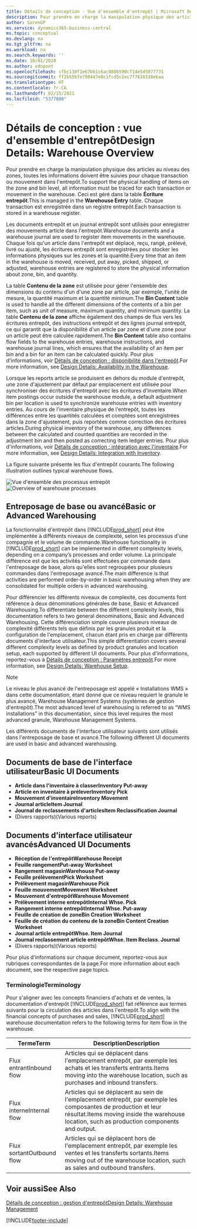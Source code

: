 ```yaml
---
title: Détails de conception - Vue d'ensemble d'entrepôt | Microsoft Docs
description: Pour prendre en charge la manipulation physique des articles au niveau des zones, toutes les informations doivent être suivies pour chaque transaction ou mouvement dans l'entrepôt. Ceci est géré dans la table **Écriture entrepôt**. Chaque transaction est enregistrée dans un registre entrepôt.
author: SorenGP
ms.service: dynamics365-business-central
ms.topic: conceptual
ms.devlang: na
ms.tgt_pltfrm: na
ms.workload: na
ms.search.keywords: ''
ms.date: 10/01/2020
ms.author: edupont
ms.openlocfilehash: cfbc130f1e67bb1c6ac8886590cf14e5d5077731
ms.sourcegitcommit: ff2b55b7e790447e0c1fcd5c2ec7f7610338ebaa
ms.translationtype: HT
ms.contentlocale: fr-CA
ms.lasthandoff: 02/15/2021
ms.locfileid: "5377808"
---
```

# <a name="design-details-warehouse-overview"></a><span data-ttu-id="03013-105">Détails de conception : vue d'ensemble d'entrepôt</span><span class="sxs-lookup"><span data-stu-id="03013-105">Design Details: Warehouse Overview</span></span>
<span data-ttu-id="03013-106">Pour prendre en charge la manipulation physique des articles au niveau des zones, toutes les informations doivent être suivies pour chaque transaction ou mouvement dans l'entrepôt.</span><span class="sxs-lookup"><span data-stu-id="03013-106">To support the physical handling of items on the zone and bin level, all information must be traced for each transaction or movement in the warehouse.</span></span> <span data-ttu-id="03013-107">Ceci est géré dans la table **Écriture entrepôt**.</span><span class="sxs-lookup"><span data-stu-id="03013-107">This is managed in the **Warehouse Entry** table.</span></span> <span data-ttu-id="03013-108">Chaque transaction est enregistrée dans un registre entrepôt.</span><span class="sxs-lookup"><span data-stu-id="03013-108">Each transaction is stored in a warehouse register.</span></span>  

<span data-ttu-id="03013-109">Les documents entrepôt et un journal entrepôt sont utilisés pour enregistrer des mouvements article dans l'entrepôt.</span><span class="sxs-lookup"><span data-stu-id="03013-109">Warehouse documents and a warehouse journal are used to register item movements in the warehouse.</span></span> <span data-ttu-id="03013-110">Chaque fois qu'un article dans l'entrepôt est déplacé, reçu, rangé, prélevé, livré ou ajusté, les écritures entrepôt sont enregistrées pour stocker les informations physiques sur les zones et la quantité.</span><span class="sxs-lookup"><span data-stu-id="03013-110">Every time that an item in the warehouse is moved, received, put away, picked, shipped, or adjusted, warehouse entries are registered to store the physical information about zone, bin, and quantity.</span></span>

<span data-ttu-id="03013-111">La table **Contenu de la zone** est utilisée pour gérer l'ensemble des dimensions du contenu d'un d'une zone par article, par exemple, l'unité de mesure, la quantité maximum et la quantité minimum.</span><span class="sxs-lookup"><span data-stu-id="03013-111">The **Bin Content** table is used to handle all the different dimensions of the contents of a bin per item, such as unit of measure, maximum quantity, and minimum quantity.</span></span> <span data-ttu-id="03013-112">La table **Contenu de la zone** affiche également des champs de flux vers les écritures entrepôt, des instructions entrepôt et des lignes journal entrepôt, ce qui garantit que la disponibilité d'un article par zone et d'une zone pour un article peut être calculée rapidement.</span><span class="sxs-lookup"><span data-stu-id="03013-112">The **Bin Content** table also contains flow fields to the warehouse entries, warehouse instructions, and warehouse journal lines, which ensures that the availability of an item per bin and a bin for an item can be calculated quickly.</span></span> <span data-ttu-id="03013-113">Pour plus d'informations, voir [Détails de conception : disponibilité dans l'entrepôt](design-details-availability-in-the-warehouse.md).</span><span class="sxs-lookup"><span data-stu-id="03013-113">For more information, see [Design Details: Availability in the Warehouse](design-details-availability-in-the-warehouse.md).</span></span>  

<span data-ttu-id="03013-114">Lorsque les reports article se produisent en dehors du module d'entrepôt, une zone d'ajustement par défaut par emplacement est utilisée pour synchroniser des écritures d'entrepôt avec les écritures d'inventaire.</span><span class="sxs-lookup"><span data-stu-id="03013-114">When item postings occur outside the warehouse module, a default adjustment bin per location is used to synchronize warehouse entries with inventory entries.</span></span> <span data-ttu-id="03013-115">Au cours de l'inventaire physique de l'entrepôt, toutes les différences entre les quantités calculées et comptées sont enregistrées dans la zone d'ajustement, puis reportées comme correction des écritures articles.</span><span class="sxs-lookup"><span data-stu-id="03013-115">During physical inventory of the warehouse, any differences between the calculated and counted quantities are recorded in the adjustment bin and then posted as correcting item ledger entries.</span></span> <span data-ttu-id="03013-116">Pour plus d'informations, voir [Détails de conception : intégration avec l'inventaire](design-details-integration-with-inventory.md).</span><span class="sxs-lookup"><span data-stu-id="03013-116">For more information, see [Design Details: Integration with Inventory](design-details-integration-with-inventory.md).</span></span>  

<span data-ttu-id="03013-117">La figure suivante présente les flux d'entrepôt courants.</span><span class="sxs-lookup"><span data-stu-id="03013-117">The following illustration outlines typical warehouse flows.</span></span>  

<span data-ttu-id="03013-118">![Vue d'ensemble des processus entrepôt](media/design_details_warehouse_management_overview.png "Vue d'ensemble des processus entrepôt")</span><span class="sxs-lookup"><span data-stu-id="03013-118">![Overview of warehouse processes](media/design_details_warehouse_management_overview.png "Overview of warehouse processes")</span></span>  

## <a name="basic-or-advanced-warehousing"></a><span data-ttu-id="03013-119">Entreposage de base ou avancé</span><span class="sxs-lookup"><span data-stu-id="03013-119">Basic or Advanced Warehousing</span></span>  
<span data-ttu-id="03013-120">La fonctionnalité d'entrepôt dans [!INCLUDE[prod_short](includes/prod_short.md)] peut être implémentée à différents niveaux de complexité, selon les processus d'une compagnie et le volume de commande.</span><span class="sxs-lookup"><span data-stu-id="03013-120">Warehouse functionality in [!INCLUDE[prod_short](includes/prod_short.md)] can be implemented in different complexity levels, depending on a company’s processes and order volume.</span></span> <span data-ttu-id="03013-121">La principale différence est que les activités sont effectuées par commande dans l'entreposage de base, alors qu'elles sont regroupées pour plusieurs commandes dans l'entreposage avancé.</span><span class="sxs-lookup"><span data-stu-id="03013-121">The main difference is that activities are performed order-by-order in basic warehousing when they are consolidated for multiple orders in advanced warehousing.</span></span>  

 <span data-ttu-id="03013-122">Pour différencier les différents niveaux de complexité, ces documents font référence à deux dénominations générales de base, Basic et Advanced Warehousing.</span><span class="sxs-lookup"><span data-stu-id="03013-122">To differentiate between the different complexity levels, this documentation refers to two general denominations, Basic and Advanced Warehousing.</span></span> <span data-ttu-id="03013-123">Cette différenciation simple couvre plusieurs niveaux de complexité différents tels que définis par les granules produit et la configuration de l'emplacement, chacun étant pris en charge par différents documents d'interface utilisateur.</span><span class="sxs-lookup"><span data-stu-id="03013-123">This simple differentiation covers several different complexity levels as defined by product granules and location setup, each supported by different UI documents.</span></span> <span data-ttu-id="03013-124">Pour plus d'informations, reportez\-vous à [Détails de conception : Paramètres entrepôt](design-details-warehouse-setup.md).</span><span class="sxs-lookup"><span data-stu-id="03013-124">For more information, see [Design Details: Warehouse Setup](design-details-warehouse-setup.md).</span></span>  

> [!NOTE]  
>  <span data-ttu-id="03013-125">Le niveau le plus avancé de l'entreposage est appelé « Installations WMS » dans cette documentation, étant donné que ce niveau requiert le granule le plus avancé, Warehouse Management Systems (systèmes de gestion d'entrepôt).</span><span class="sxs-lookup"><span data-stu-id="03013-125">The most advanced level of warehousing is referred to as “WMS installations” in this documentation, since this level requires the most advanced granule, Warehouse Management Systems.</span></span>  

 <span data-ttu-id="03013-126">Les différents documents de l'interface utilisateur suivants sont utilisés dans l'entreposage de base et avancé.</span><span class="sxs-lookup"><span data-stu-id="03013-126">The following different UI documents are used in basic and advanced warehousing.</span></span>  

## <a name="basic-ui-documents"></a><span data-ttu-id="03013-127">Documents de base de l'interface utilisateur</span><span class="sxs-lookup"><span data-stu-id="03013-127">Basic UI Documents</span></span>  

-   <span data-ttu-id="03013-128">**Article dans l'inventaire à classer**</span><span class="sxs-lookup"><span data-stu-id="03013-128">**Inventory Put-away**</span></span>  
-   <span data-ttu-id="03013-129">**Article en inventaire à prélever**</span><span class="sxs-lookup"><span data-stu-id="03013-129">**Inventory Pick**</span></span>  
-   <span data-ttu-id="03013-130">**Mouvement d'inventaire**</span><span class="sxs-lookup"><span data-stu-id="03013-130">**Inventory Movement**</span></span>  
-   <span data-ttu-id="03013-131">**Journal article**</span><span class="sxs-lookup"><span data-stu-id="03013-131">**Item Journal**</span></span>  
-   <span data-ttu-id="03013-132">**Journal de reclassements d'articles**</span><span class="sxs-lookup"><span data-stu-id="03013-132">**Item Reclassification Journal**</span></span>  
-   <span data-ttu-id="03013-133">(Divers rapports)</span><span class="sxs-lookup"><span data-stu-id="03013-133">(Various reports)</span></span>  

## <a name="advanced-ui-documents"></a><span data-ttu-id="03013-134">Documents d'interface utilisateur avancés</span><span class="sxs-lookup"><span data-stu-id="03013-134">Advanced UI Documents</span></span>  

-   <span data-ttu-id="03013-135">**Réception de l'entrepôt**</span><span class="sxs-lookup"><span data-stu-id="03013-135">**Warehouse Receipt**</span></span>  
-   <span data-ttu-id="03013-136">**Feuille rangement**</span><span class="sxs-lookup"><span data-stu-id="03013-136">**Put-away Worksheet**</span></span>  
-   <span data-ttu-id="03013-137">**Rangement magasin**</span><span class="sxs-lookup"><span data-stu-id="03013-137">**Warehouse Put-away**</span></span>  
-   <span data-ttu-id="03013-138">**Feuille prélèvement**</span><span class="sxs-lookup"><span data-stu-id="03013-138">**Pick Worksheet**</span></span>  
-   <span data-ttu-id="03013-139">**Prélèvement magasin**</span><span class="sxs-lookup"><span data-stu-id="03013-139">**Warehouse Pick**</span></span>  
-   <span data-ttu-id="03013-140">**Feuille mouvement**</span><span class="sxs-lookup"><span data-stu-id="03013-140">**Movement Worksheet**</span></span>  
-   <span data-ttu-id="03013-141">**Mouvement d'entrepôt**</span><span class="sxs-lookup"><span data-stu-id="03013-141">**Warehouse Movement**</span></span>  
-   <span data-ttu-id="03013-142">**Prélèvement interne entrepôt**</span><span class="sxs-lookup"><span data-stu-id="03013-142">**Internal Whse. Pick**</span></span>  
-   <span data-ttu-id="03013-143">**Rangement interne entrepôt**</span><span class="sxs-lookup"><span data-stu-id="03013-143">**Internal Whse. Put-away**</span></span>  
-   <span data-ttu-id="03013-144">**Feuille de création de zone**</span><span class="sxs-lookup"><span data-stu-id="03013-144">**Bin Creation Worksheet**</span></span>  
-   <span data-ttu-id="03013-145">**Feuille de création du contenu de la zone**</span><span class="sxs-lookup"><span data-stu-id="03013-145">**Bin Content Creation Worksheet**</span></span>  
-   <span data-ttu-id="03013-146">**Journal article entrepôt**</span><span class="sxs-lookup"><span data-stu-id="03013-146">**Whse. Item Journal**</span></span>  
-   <span data-ttu-id="03013-147">**Journal reclassement article entrepôt**</span><span class="sxs-lookup"><span data-stu-id="03013-147">**Whse. Item Reclass. Journal**</span></span>  
-   <span data-ttu-id="03013-148">(Divers rapports)</span><span class="sxs-lookup"><span data-stu-id="03013-148">(Various reports)</span></span>  

<span data-ttu-id="03013-149">Pour plus d'informations sur chaque document, reportez-vous aux rubriques correspondantes de la page.</span><span class="sxs-lookup"><span data-stu-id="03013-149">For more information about each document, see the respective page topics.</span></span>  

### <a name="terminology"></a><span data-ttu-id="03013-150">Terminologie</span><span class="sxs-lookup"><span data-stu-id="03013-150">Terminology</span></span>  
<span data-ttu-id="03013-151">Pour s'aligner avec les concepts financiers d'achats et de ventes, la documentation d'entrepôt [!INCLUDE[prod_short](includes/prod_short.md)] fait référence aux termes suivants pour la circulation des articles dans l'entrepôt.</span><span class="sxs-lookup"><span data-stu-id="03013-151">To align with the financial concepts of purchases and sales, [!INCLUDE[prod_short](includes/prod_short.md)] warehouse documentation refers to the following terms for item flow in the warehouse.</span></span>  

|<span data-ttu-id="03013-152">Terme</span><span class="sxs-lookup"><span data-stu-id="03013-152">Term</span></span>|<span data-ttu-id="03013-153">Description</span><span class="sxs-lookup"><span data-stu-id="03013-153">Description</span></span>|  
|----------|---------------------------------------|  
|<span data-ttu-id="03013-154">Flux entrant</span><span class="sxs-lookup"><span data-stu-id="03013-154">Inbound flow</span></span>|<span data-ttu-id="03013-155">Articles qui se déplacent dans l'emplacement entrepôt, par exemple les achats et les transferts entrants.</span><span class="sxs-lookup"><span data-stu-id="03013-155">Items moving into the warehouse location, such as purchases and inbound transfers.</span></span>|  
|<span data-ttu-id="03013-156">Flux interne</span><span class="sxs-lookup"><span data-stu-id="03013-156">Internal flow</span></span>|<span data-ttu-id="03013-157">Articles qui se déplacent au sein de l'emplacement entrepôt, par exemple les composantes de production et leur résultat.</span><span class="sxs-lookup"><span data-stu-id="03013-157">Items moving inside the warehouse location, such as production components and output.</span></span>|  
|<span data-ttu-id="03013-158">Flux sortant</span><span class="sxs-lookup"><span data-stu-id="03013-158">Outbound flow</span></span>|<span data-ttu-id="03013-159">Articles qui se déplacent hors de l'emplacement entrepôt, par exemple les ventes et les transferts sortants.</span><span class="sxs-lookup"><span data-stu-id="03013-159">Items moving out of the warehouse location, such as sales and outbound transfers.</span></span>|  

## <a name="see-also"></a><span data-ttu-id="03013-160">Voir aussi</span><span class="sxs-lookup"><span data-stu-id="03013-160">See Also</span></span>  
 [<span data-ttu-id="03013-161">Détails de conception : gestion d'entrepôt</span><span class="sxs-lookup"><span data-stu-id="03013-161">Design Details: Warehouse Management</span></span>](design-details-warehouse-management.md)


[!INCLUDE[footer-include](includes/footer-banner.md)]